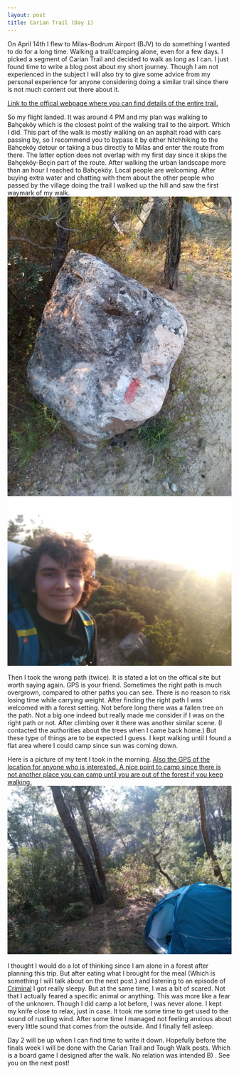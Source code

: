```yaml
---
layout: post
title: Carian Trail (Day 1)
---
```


On April 14th I flew to Milas-Bodrum Airport (BJV) to do something I wanted to do for a long time.
Walking a trail/camping alone, even for a few days. I picked a segment of Carian Trail and decided to walk as long as I can.
I just found time to write a blog post about my short journey.
Though I am not experienced in the subject I will also try to give some advice from my personal experience for anyone considering doing a similar trail since there is not much content out there about it.

[Link to the offical webpage where you can find details of the entire trail.](http://cariantrail.com/)

So my flight landed. It was around 4 PM and my plan was walking to Bahçeköy which is the closest point of the walking trail to the airport. Which I did.
This part of the walk is mostly walking on an asphalt road with cars passing by, so I recommend you to bypass it by either hitchhiking to the Bahçeköy detour or taking a bus directly to Milas and enter the route from there.
The latter option does not overlap with my first day since it skips the Bahçeköy-Beçin part of the route. After walking the urban landscape more than an hour I reached to Bahçeköy. Local people are welcoming.
After buying extra water and chatting with them about the other people who passed by the village doing the trail I walked up the hill and saw the first waymark of my walk.
![first waymark](/images/cariantrail/firstmark.jpeg "First Waymark")
![waymark selfie](/images/cariantrail/firstmarkselfie.jpeg "Waymark Selfie")

Then I took the wrong path (twice). It is stated a lot on the offical site but worth saying again. GPS is your friend. Sometimes the right path is much overgrown, compared to other paths you can see. There is no reason to risk losing time while carrying weight.
After finding the right path I was welcomed with a forest setting. Not before long there was a fallen tree on the path. Not a big one indeed but really made me consider if I was on the right path or not. After climbing over it there was another similar scene.
(I contacted the authorities about the trees when I came back home.) But these type of things are to be expected I guess. I kept walking until I found a flat area where I could camp since sun was coming down. 

Here is a picture of my tent I took in the morning. [Also the GPS of the location for anyone who is interested. A nice point to camp since there is not another place you can camp until you are out of the forest if you keep walking.](http://maps.google.com/maps?q=37.24704164,27.77110129&iwloc=A&hl=en&z=17)
![camp 1](/images/cariantrail/camp1.jpeg "Camp 1")

I thought I would do a lot of thinking since I am alone in a forest after planning this trip. But after eating what I brought for the meal (Which is something I will talk about on the next post.) and listening to an episode of [Criminal](http://www.thisiscriminal.com/) I got really sleepy. But at the same time, I was a bit of scared.
Not that I actually feared a specific animal or anything. This was more like a fear of the unknown. Though I did camp a lot before, I was never alone. I kept my knife close to relax, just in case. It took me some time to get used to the sound of rustling wind. After some time I managed not feeling anxious about every little sound that comes from the outside. And I finally fell asleep.

Day 2 will be up when I can find time to write it down. Hopefully before the finals week I will be done with the Carian Trail and Tough Walk posts. Which is a board game I designed after the walk. No relation was intended B) . See you on the next post!